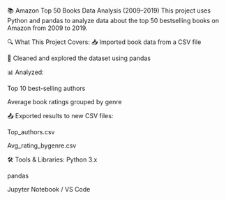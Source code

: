 📚 Amazon Top 50 Books Data Analysis (2009–2019)
This project uses Python and pandas to analyze data about the top 50 bestselling books on Amazon from 2009 to 2019.

🔍 What This Project Covers:
📥 Imported book data from a CSV file

🧹 Cleaned and explored the dataset using pandas

📊 Analyzed:

Top 10 best-selling authors

Average book ratings grouped by genre

📤 Exported results to new CSV files:

Top_authors.csv

Avg_rating_bygenre.csv

🛠️ Tools & Libraries:
Python 3.x

pandas

Jupyter Notebook / VS Code
